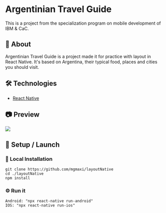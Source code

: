 # <b> Argentinian Travel Guide </b>

This is a project from the specialization program on mobile development of IBM & CaC.

## 📖 <b> About </b>

Argentinian Travel Guide is a project made it for practice with layout in React Native. It's based on Argentina, their typical food, places and cities you should visit.

## 🛠️ <b> Technologies </b>

- [React Native](https://reactnative.dev/)

## 📷 <b> Preview </b>

<img src="assets/previewProject.gif">

## 🚀 <b> Setup / Launch</b>

### 🔧 <b>Local Installation</b>

```
git clone https://github.com/mgmaxi/layoutNative
cd ./layoutNative
npm install
```

### ⚙️ <b>Run it</b>

```
Android: "npx react-native run-android"
IOS: "npx react-native run-ios"
```
